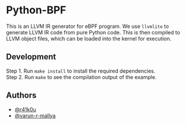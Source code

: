 # Python-BPF
This is an LLVM IR generator for eBPF program. We use `llvmlite` to generate LLVM IR code from pure Python code. This is then compiled to LLVM object files, which can be loaded into the kernel for execution.

## Development
Step 1. Run `make install` to install the required dependencies.  
Step 2. Run `make` to see the compilation output of the example.

## Authors
- [@r41k0u](https://github.com/r41k0u)
- [@varun-r-mallya](https://github.com/varun-r-mallya)

